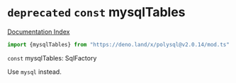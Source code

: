 # `deprecated` `const` mysqlTables

[Documentation Index](../README.md)

```ts
import {mysqlTables} from "https://deno.land/x/polysql@v2.0.14/mod.ts"
```

`const` mysqlTables: SqlFactory

Use `mysql` instead.


